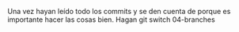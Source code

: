 Una vez hayan leído todo los commits y se den cuenta de porque es importante hacer las cosas bien. Hagan git switch 04-branches
